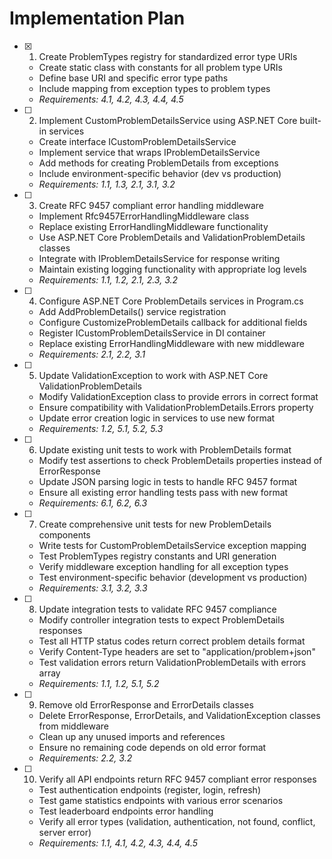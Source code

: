 # Implementation Plan

- [x] 1. Create ProblemTypes registry for standardized error type URIs





  - Create static class with constants for all problem type URIs
  - Define base URI and specific error type paths
  - Include mapping from exception types to problem types
  - _Requirements: 4.1, 4.2, 4.3, 4.4, 4.5_

- [ ] 2. Implement CustomProblemDetailsService using ASP.NET Core built-in services
  - Create interface ICustomProblemDetailsService
  - Implement service that wraps IProblemDetailsService
  - Add methods for creating ProblemDetails from exceptions
  - Include environment-specific behavior (dev vs production)
  - _Requirements: 1.1, 1.3, 2.1, 3.1, 3.2_

- [ ] 3. Create RFC 9457 compliant error handling middleware
  - Implement Rfc9457ErrorHandlingMiddleware class
  - Replace existing ErrorHandlingMiddleware functionality
  - Use ASP.NET Core ProblemDetails and ValidationProblemDetails classes
  - Integrate with IProblemDetailsService for response writing
  - Maintain existing logging functionality with appropriate log levels
  - _Requirements: 1.1, 1.2, 2.1, 2.3, 3.2_

- [ ] 4. Configure ASP.NET Core ProblemDetails services in Program.cs
  - Add AddProblemDetails() service registration
  - Configure CustomizeProblemDetails callback for additional fields
  - Register ICustomProblemDetailsService in DI container
  - Replace existing ErrorHandlingMiddleware with new middleware
  - _Requirements: 2.1, 2.2, 3.1_

- [ ] 5. Update ValidationException to work with ASP.NET Core ValidationProblemDetails
  - Modify ValidationException class to provide errors in correct format
  - Ensure compatibility with ValidationProblemDetails.Errors property
  - Update error creation logic in services to use new format
  - _Requirements: 1.2, 5.1, 5.2, 5.3_

- [ ] 6. Update existing unit tests to work with ProblemDetails format
  - Modify test assertions to check ProblemDetails properties instead of ErrorResponse
  - Update JSON parsing logic in tests to handle RFC 9457 format
  - Ensure all existing error handling tests pass with new format
  - _Requirements: 6.1, 6.2, 6.3_

- [ ] 7. Create comprehensive unit tests for new ProblemDetails components
  - Write tests for CustomProblemDetailsService exception mapping
  - Test ProblemTypes registry constants and URI generation
  - Verify middleware exception handling for all exception types
  - Test environment-specific behavior (development vs production)
  - _Requirements: 3.1, 3.2, 3.3_

- [ ] 8. Update integration tests to validate RFC 9457 compliance
  - Modify controller integration tests to expect ProblemDetails responses
  - Test all HTTP status codes return correct problem details format
  - Verify Content-Type headers are set to "application/problem+json"
  - Test validation errors return ValidationProblemDetails with errors array
  - _Requirements: 1.1, 1.2, 5.1, 5.2_

- [ ] 9. Remove old ErrorResponse and ErrorDetails classes
  - Delete ErrorResponse, ErrorDetails, and ValidationException classes from middleware
  - Clean up any unused imports and references
  - Ensure no remaining code depends on old error format
  - _Requirements: 2.2, 3.2_

- [ ] 10. Verify all API endpoints return RFC 9457 compliant error responses
  - Test authentication endpoints (register, login, refresh)
  - Test game statistics endpoints with various error scenarios
  - Test leaderboard endpoints error handling
  - Verify all error types (validation, authentication, not found, conflict, server error)
  - _Requirements: 1.1, 4.1, 4.2, 4.3, 4.4, 4.5_